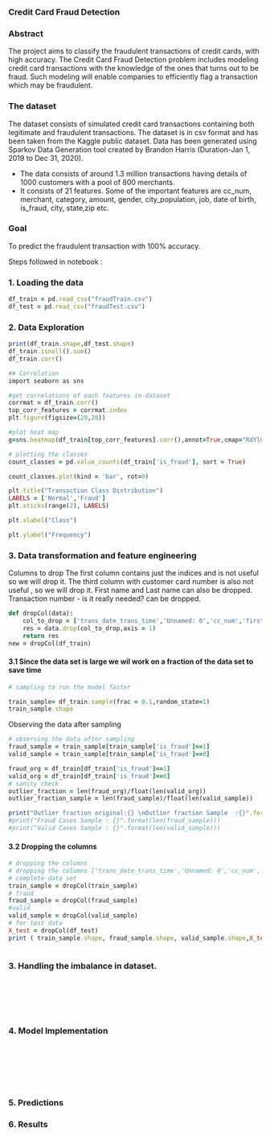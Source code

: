 ### Credit Card Fraud Detection

### Abstract

The project aims to classify the fraudulent transactions of credit cards, with high accuracy. The Credit Card Fraud Detection problem includes modeling credit card transactions with the knowledge of the ones that turns out to be fraud. Such modeling will enable companies to efficiently flag a transaction which may be fraudulent. 

### The dataset 
The dataset consists of simulated credit card transactions containing both legitimate and fraudulent transactions. The dataset is in csv format and has been taken from the Kaggle public dataset. Data has been generated using Sparkov Data Generation tool created by Brandon Harris (Duration-Jan 1, 2019 to Dec 31, 2020). 
  - The data consists of around 1.3 million transactions having details of 1000 customers with a pool of 800 merchants. 
  - It consists of 21 features. Some of the important features are cc_num, merchant, category, amount, gender, city_population, job, date of birth, is_fraud, city, state,zip etc.

### Goal 
To predict the fraudulent transaction with 100% accuracy.

Steps followed in notebook :
### 1. Loading the data 

```ruby
df_train = pd.read_csv("fraudTrain.csv")
df_test = pd.read_csv("fraudTest.csv")
```
### 2. Data Exploration
```ruby
print(df_train.shape,df_test.shape)
df_train.isnull().sum()
df_train.corr()
```
```ruby
## Correlation
import seaborn as sns

#get correlations of each features in dataset
corrmat = df_train.corr()
top_corr_features = corrmat.index
plt.figure(figsize=(20,20))

#plot heat map
g=sns.heatmap(df_train[top_corr_features].corr(),annot=True,cmap="RdYlGn")
```
```ruby
# plotting the classes
count_classes = pd.value_counts(df_train['is_fraud'], sort = True)

count_classes.plot(kind = 'bar', rot=0)

plt.title("Transaction Class Distribution")
LABELS = ['Normal','Fraud']
plt.xticks(range(2), LABELS)

plt.xlabel("Class")

plt.ylabel("Frequency")
```

### 3. Data transformation and feature engineering
Columns to drop
The first column contains just the indices and is not useful so we will drop it.
The third column with customer card number is also not useful , so we will drop it. 
First name and Last name can also be dropped.
Transaction number - is it really needed? can be dropped.

```ruby
def dropCol(data):
    col_to_drop = ['trans_date_trans_time','Unnamed: 0','cc_num','first','last','trans_num']
    res = data.drop(col_to_drop,axis = 1)
    return res
new = dropCol(df_train)
```
#### 3.1 Since the data set is large we wil work on a fraction of the data set to save time
```ruby
# sampling to run the model faster

train_sample= df_train.sample(frac = 0.1,random_state=1)
train_sample.shape

```
Observing the data after sampling

```ruby
# observing the data after sampling
fraud_sample = train_sample[train_sample['is_fraud']==1]
valid_sample = train_sample[train_sample['is_fraud']==0]

fraud_org = df_train[df_train['is_fraud']==1]
valid_org = df_train[df_train['is_fraud']==0]
# sanity check
outlier_fraction = len(fraud_org)/float(len(valid_org))
outlier_fraction_sample = len(fraud_sample)/float(len(valid_sample))

print("Outlier fraction original:{} \nOutlier fraction Sample  :{}".format(outlier_fraction,outlier_fraction_sample))
#print("Fraud Cases Sample : {}".format(len(fraud_sample)))
#print("Valid Cases Sample : {}".format(len(valid_sample)))
```
#### 3.2 Dropping the columns
```ruby
# dropping the columns
# dropping the columns ['trans_date_trans_time','Unnamed: 0','cc_num','first','last','trans_num']
# complete data set
train_sample = dropCol(train_sample)
# fraud
fraud_sample = dropCol(fraud_sample)
#valid
valid_sample = dropCol(valid_sample)
# for test data
X_test = dropCol(df_test)
print ( train_sample.shape, fraud_sample.shape, valid_sample.shape,X_test.shape)
```
```ruby

```

### 3. Handling the imbalance in dataset.
```ruby

```
```ruby

```
```ruby

```
```ruby

```
```ruby

```
```ruby

```
### 4. Model Implementation
```ruby

```
```ruby

```
```ruby

```
```ruby

```
```ruby

```
```ruby

```
```ruby

```
### 5. Predictions
### 6. Results


